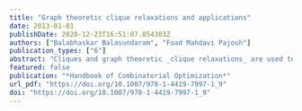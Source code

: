 ```yaml
---
title: "Graph theoretic clique relaxations and applications"
date: 2013-01-01
publishDate: 2020-12-23T16:51:07.054303Z
authors: ["Balabhaskar Balasundaram", "Foad Mahdavi Pajouh"]
publication_types: ["6"]
abstract: "Cliques and graph theoretic _clique relaxations_ are used to model clusters in graph-based data mining, where data is modeled by a graph in which an edge implies some relationship between the entities represented by its endpoints. The need for relaxations of the clique model arises in practice when dealing with massive data sets which are error-prone, resulting in false or missing edges. The clique definition which requires complete pairwise adjacency in the cluster becomes overly restrictive in such situations. Graph theoretic clique relaxations address this need by relaxing  structural properties of a clique in a controlled manner via user-specified parameters. This chapter surveys such  clique relaxations available in the literature primarily focussing on polyhedral results, complexity studies, approximability, and exact algorithmic approaches."
featured: false
publication: "*Handbook of Combinatorial Optimization*"
url_pdf: "https://doi.org/10.1007/978-1-4419-7997-1_9"
doi: "https://doi.org/10.1007/978-1-4419-7997-1_9"
---
```

